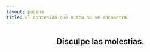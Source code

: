 ```yaml
---
layout: pagina
title: El contenido que busca no se encuentra.
---
```


<p align="center">
    <i class="fa fa-exclamation-circle fa-5x" aria-hidden="true"></i>
    <h2 align="center">Disculpe las molestias.</h2>
</p>

<script type="text/javascript">jQuery(function(){ jQuery('h1').attr("align", "center").css("margin-top", "50px"); });</script>
